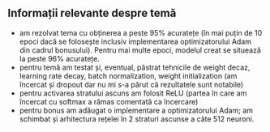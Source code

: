 ## Informații relevante despre temă ##

* am rezolvat tema cu obținerea a peste 95% acuratețe (în mai puțin de 10 epoci dacă se folosește inclusiv implementarea optimizatorului Adam din cadrul bonusului). Pentru mai multe epoci, modelul creat se situează la peste 96% acuratețe.
* pentru temă am testat și, eventual, păstrat tehnicile de weight decaz, learning rate decay, batch normalization, weight initialization (am încercat și dropout dar nu mi s-a părut că rezultatele sunt notabile) 
* pentru activarea stratului ascuns am folosit ReLU (partea în care am încercat cu softmax a rămas comentată ca încercare)
* pentru bonus am adăugat o implementare a optimizatorului Adam; am schimbat și arhitectura rețelei în 2 straturi ascunse a câte 512 neuroni.
